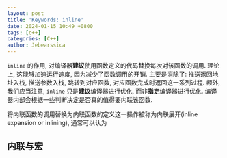 ```yaml
---
layout: post
title: 'Keywords: inline'
date: 2024-01-15 10:49 +0800
tags: [c++]
categories: [C++]
author: Jebearssica
---
```


`inline` 的作用, 对编译器**建议**使用函数定义的代码替换每次对该函数的调用. 理论上, 这能够加速运行速度, 因为减少了函数调用的开销. 主要是消除了: 推送返回地址入栈, 推送参数入栈, 跳转到对应函数, 对应函数完成时返回这一系列过程. 额外, 我们应当注意, `inline` 只是**建议**编译器进行优化, 而非**指定**编译器进行优化. 编译器内部会根据一些判断决定是否真的值得要内联该函数.

将内联函数的调用替换为内联函数的定义这一操作被称为内联展开(inline expansion or inlining), 通常可以认为

## 内联与宏
